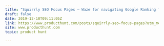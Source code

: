 ```yaml
---
title: "Squirrly SEO Focus Pages — Waze for navigating Google Ranking factors"
draft: false
date: 2019-12-10T09:11:05Z
link: https://www.producthunt.com/posts/squirrly-seo-focus-pages?utm_medium=RSS&utm_source=hune
site: www.producthunt.com
topic: product hunt  

---
```

